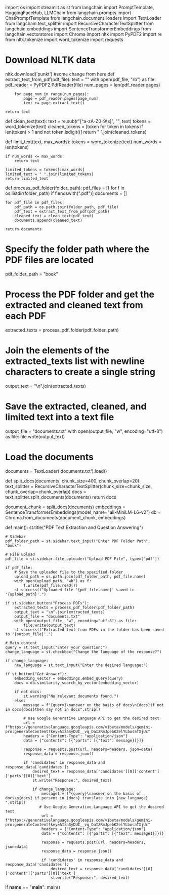 import os
import streamlit as st
from langchain import PromptTemplate, HuggingFaceHub, LLMChain
from langchain.prompts import ChatPromptTemplate
from langchain.document_loaders import TextLoader
from langchain.text_splitter import RecursiveCharacterTextSplitter
from langchain.embeddings import SentenceTransformerEmbeddings
from langchain.vectorstores import Chroma
import nltk
import PyPDF2
import re
from nltk.tokenize import word_tokenize
import requests

# Download NLTK data
nltk.download('punkt')
#some change from here
def extract_text_from_pdf(pdf_file):
    text = ""
    with open(pdf_file, "rb") as file:
        pdf_reader = PyPDF2.PdfReader(file)
        num_pages = len(pdf_reader.pages)

        for page_num in range(num_pages):
            page = pdf_reader.pages[page_num]
            text += page.extract_text()

    return text

def clean_text(text):
    text = re.sub(r"[^a-zA-Z0-9\s]", "", text)
    tokens = word_tokenize(text)
    cleaned_tokens = [token for token in tokens if len(token) > 1 and not token.isdigit()]
    return " ".join(cleaned_tokens)

def limit_text(text, max_words):
    tokens = word_tokenize(text)
    num_words = len(tokens)

    if num_words <= max_words:
        return text

    limited_tokens = tokens[:max_words]
    limited_text = " ".join(limited_tokens)
    return limited_text

def process_pdf_folder(folder_path):
    pdf_files = [f for f in os.listdir(folder_path) if f.endswith(".pdf")]
    documents = []

    for pdf_file in pdf_files:
        pdf_path = os.path.join(folder_path, pdf_file)
        pdf_text = extract_text_from_pdf(pdf_path)
        cleaned_text = clean_text(pdf_text)
        documents.append(cleaned_text)

    return documents

# Specify the folder path where the PDF files are located
pdf_folder_path = "book"

# Process the PDF folder and get the extracted and cleaned text from each PDF
extracted_texts = process_pdf_folder(pdf_folder_path)

# Join the elements of the extracted_texts list with newline characters to create a single string
output_text = "\n".join(extracted_texts)

# Save the extracted, cleaned, and limited text into a text file
output_file = "documents.txt"
with open(output_file, "w", encoding="utf-8") as file:
    file.write(output_text)

# Load the documents
documents = TextLoader('documents.txt').load()

def split_docs(documents, chunk_size=400, chunk_overlap=20):
    text_splitter = RecursiveCharacterTextSplitter(chunk_size=chunk_size, chunk_overlap=chunk_overlap)
    docs = text_splitter.split_documents(documents)
    return docs

document_chunk = split_docs(documents)
embeddings = SentenceTransformerEmbeddings(model_name="all-MiniLM-L6-v2")
db = Chroma.from_documents(document_chunk, embeddings)

def main():
    st.title("PDF Text Extraction and Question Answering")
    
    # Sidebar
    pdf_folder_path = st.sidebar.text_input("Enter PDF Folder Path", "book")

    # File upload
    pdf_file = st.sidebar.file_uploader("Upload PDF File", type=["pdf"])

    if pdf_file:
        # Save the uploaded file to the specified folder
        upload_path = os.path.join(pdf_folder_path, pdf_file.name)
        with open(upload_path, "wb") as f:
            f.write(pdf_file.read())
        st.success(f"Uploaded file '{pdf_file.name}' saved to '{upload_path}'.")

    if st.sidebar.button("Process PDFs"):
        extracted_texts = process_pdf_folder(pdf_folder_path)
        output_text = "\n".join(extracted_texts)
        output_file = "documents.txt"
        with open(output_file, "w", encoding="utf-8") as file:
            file.write(output_text)
        st.success(f"Extracted text from PDFs in the folder has been saved to '{output_file}'.")

    # Main content
    query = st.text_input("Enter your question:")
    change_language = st.checkbox("Change the language of the response?")

    if change_language:
        new_language = st.text_input("Enter the desired language:")

    if st.button("Get Answer"):
        embedding_vector = embeddings.embed_query(query)
        docs = db.similarity_search_by_vector(embedding_vector)

        if not docs:
            st.warning("No relevant documents found.")
        else:
            message = f"{query}\nanswer on the basis of docs\n{docs}if not in docs{docs}then say not in docs".strip()

            # Use Google Generative Language API to get the desired text
            url = f"https://generativelanguage.googleapis.com/v1beta/models/gemini-pro:generateContent?key=AIzaSyDUI__vq_DaIZRmJpebK2elYLbosaTXjUc"
            headers = {"Content-Type": "application/json"}
            data = {"contents": [{"parts": [{"text": message}]}]}

            response = requests.post(url, headers=headers, json=data)
            response_data = response.json()

            if 'candidates' in response_data and response_data['candidates']:
                desired_text = response_data['candidates'][0]['content']['parts'][0]['text']
                st.write("Response:", desired_text)

                if change_language:
                    message1 = f"{query}\nanswer on the basis of docs\n{docs} if persent in {docs} translate into {new_language} ".strip()
                   # Use Google Generative Language API to get the desired text
                    url = f"https://generativelanguage.googleapis.com/v1beta/models/gemini-pro:generateContent?key=AIzaSyDUI__vq_DaIZRmJpebK2elYLbosaTXjUc"
                    headers = {"Content-Type": "application/json"}
                    data = {"contents": [{"parts": [{"text": message1}]}]}

                    response = requests.post(url, headers=headers, json=data)
                    response_data = response.json()

                    if 'candidates' in response_data and response_data['candidates']:
                        desired_text = response_data['candidates'][0]['content']['parts'][0]['text']
                        st.write("Response:", desired_text)
if __name__ == "__main__":
    main()
